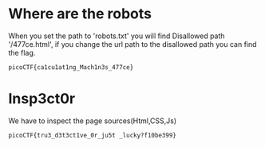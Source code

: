 # Where are the robots
  When you set the path to 'robots.txt' you will find Disallowed path '/477ce.html', if you change the url path to the disallowed path you can find the flag. 
```
picoCTF{ca1cu1at1ng_Mach1n3s_477ce}
```
# Insp3ct0r
  We have to inspect the page sources(Html,CSS,Js)
```
picoCTF{tru3_d3t3ct1ve_0r_ju5t _lucky?f10be399}
```
